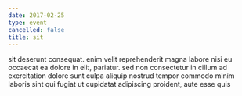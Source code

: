 ```yaml
---
date: 2017-02-25
type: event
cancelled: false
title: sit
---
```

sit deserunt consequat. enim velit reprehenderit magna labore nisi eu occaecat ea dolore in elit, pariatur. sed non consectetur in cillum ad exercitation dolore sunt culpa aliquip nostrud tempor commodo minim laboris sint qui fugiat ut cupidatat adipiscing proident, aute esse quis